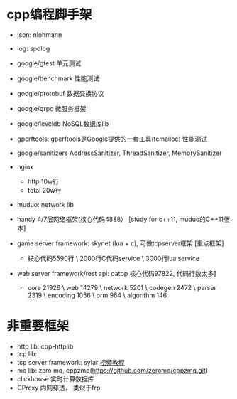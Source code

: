
# cpp编程脚手架
+ json: nlohmann
+ log: spdlog

+ google/gtest 单元测试
+ google/benchmark 性能测试
+ google/protobuf 数据交换协议
+ google/grpc 微服务框架
+ google/leveldb NoSQL数据库lib
+ gperftools:  gperftools是Google提供的一套工具(tcmalloc) 性能测试
+ google/sanitizers  AddressSanitizer, ThreadSanitizer, MemorySanitizer

+ nginx 
	- http 10w行
	- total 20w行
+ muduo: network lib
+ handy 4/7层网络框架(核心代码4888） [study for c++11, muduo的C++11版本]
+ game server framework: skynet (lua + c), 可做tcpserver框架 [重点框架]
	- 核心代码5590行 \ 2000行C代码service \ 3000行lua service
+ web server framework/rest api: oatpp 核心代码97822, 代码行数太多]
	- core 21926 \ web 14279 \ network 5201 \ codegen 2472 \ parser 2319 \ encoding 1056 \ orm 964 \ algorithm 146

# 非重要框架
+ http lib: cpp-httplib
+ tcp lib:
+ tcp server framework: sylar [视频教程](https://www.bilibili.com/video/av53602631/?from=www.sylar.top)
+ mq lib: zero mq, cppzmq(https://github.com/zeromq/cppzmq.git)
+ clickhouse  实时计算数据库
+ CProxy 内网穿透， 类似于frp
